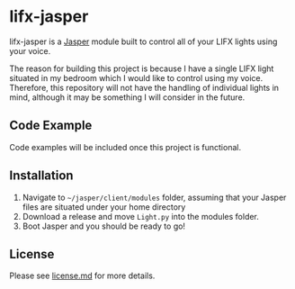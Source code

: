 # lifx-jasper
lifx-jasper is a [Jasper](http://jasperproject.github.io/) module built to control all of your LIFX lights using your voice.

The reason for building this project is because I have a single LIFX light situated in my bedroom which I would like to control using my voice. Therefore, this repository will not have the handling of individual lights in mind, although it may be something I will consider in the future.

## Code Example
Code examples will be included once this project is functional.

## Installation
1. Navigate to `~/jasper/client/modules` folder, assuming that your Jasper files are situated under your home directory
2. Download a release and move `Light.py` into the modules folder.
3. Boot Jasper and you should be ready to go!

## License
Please see [license.md](license.md) for more details.